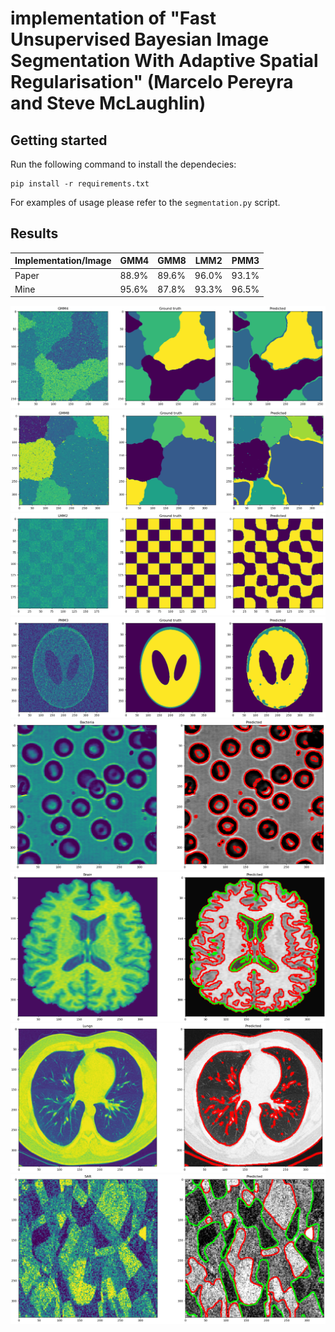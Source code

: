 # implementation of "Fast Unsupervised Bayesian Image Segmentation With Adaptive Spatial Regularisation" (Marcelo Pereyra and Steve McLaughlin)

## Getting started

Run the following command to install the dependecies:

```
pip install -r requirements.txt
```

For examples of usage please refer to the ```segmentation.py``` script.

## Results

| Implementation/Image | GMM4  | GMM8  | LMM2  | PMM3  |
| --------- | ----- | ----- | ----- | ----- |
| Paper     | 88.9% | 89.6% | 96.0% | 93.1% |
| Mine      | 95.6% | 87.8% | 93.3% | 96.5% |

![](results/GMM4_results.png)
![](results/GMM8_results.png)
![](results/LMM2_results.png)
![](results/PMM3_results.png)
![](results/Bacteria_results.png)
![](results/Brain_results.png)
![](results/Lungs_results.png)
![](results/SAR_results.png)